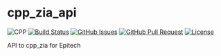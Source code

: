 # cpp_zia_api
![CPP](https://img.shields.io/badge/C++-11-blue.svg)
[![Build Status](https://travis-ci.org/Nexus-Software/cpp_zia_api.svg?branch=master)](https://travis-ci.org/Nexus-Software/cpp_zia_api)
[![GitHub Issues](https://img.shields.io/github/issues/Nexus-Software/Clairvoyant.svg)](https://github.com/Nexus-Software/cpp_zia_api/issues)
[![GitHub Pull Request](https://img.shields.io/github/issues-pr/Nexus-Software/Clairvoyant.svg)](https://github.com/Nexus-Software/cpp_zia_api/issues)
[![License](https://img.shields.io/badge/license-MIT-blue.svg)](https://opensource.org/licenses/MIT)

API to cpp_zia for Epitech
